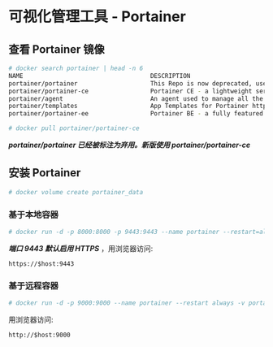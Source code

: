 # 可视化管理工具 - Portainer

## 查看 Portainer 镜像

```bash
# docker search portainer | head -n 6
NAME                                   DESCRIPTION                                     STARS     OFFICIAL   AUTOMATED
portainer/portainer                    This Repo is now deprecated, use portainer/p…   2213                 
portainer/portainer-ce                 Portainer CE - a lightweight service deliver…   1148                 
portainer/agent                        An agent used to manage all the resources in…   150                  
portainer/templates                    App Templates for Portainer http://portainer…   25                   
portainer/portainer-ee                 Portainer BE - a fully featured service deli…   20

# docker pull portainer/portainer-ce
```

***portainer/portainer 已经被标注为弃用。新版使用 portainer/portainer-ce***

## 安装 Portainer

```bash
# docker volume create portainer_data
```

### 基于本地容器

```bash
# docker run -d -p 8000:8000 -p 9443:9443 --name portainer --restart=always -v /var/run/docker.sock:/var/run/docker.sock -v portainer_data:/data portainer/portainer-ce
```

***端口 9443 默认启用 HTTPS*** ，用浏览器访问:

```
https://$host:9443
```

### 基于远程容器

```bash
# docker run -d -p 9000:9000 --name portainer --restart always -v portainer_data:/data portainer/portainer-ce -H tcp://<REMOTE_HOST>:<REMOTE_PORT>
```

用浏览器访问:

```
http://$host:9000
```
